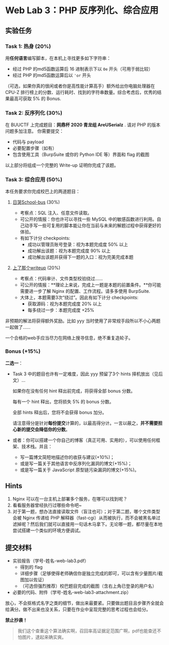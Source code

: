 # Web Lab 3：PHP 反序列化、综合应用

## 实验任务

### Task 1: 热身 (20%)

用**任何语言**编写脚本，在本机上寻找更多如下字符串：

- 经过 PHP 的md5函数运算后 16 进制表示下以 `0e` 开头（可用于弱比较）
- 经过 PHP 的md5函数运算后以 `'or` 开头

（可选，如果你真的很闲或者你是高性能计算高手）额外给出你电脑处理器在 CPU-Z 排行榜上的分数、运行耗时、找到的字符串数量。综合考虑后，优秀的结果最高可获取 5% 的 Bonus.

### Task 2: 反序列化 (30%)

在 BUUCTF 上完成题目：**网鼎杯 2020 青龙组 AreUSerialz** .
请对 PHP 的版本问题多加注意。
你需要提交：

- 代码与 payload
- 必要配置步骤（如有）
- 包含使用工具（BurpSuite 或你的 Python IDE 等）界面和 flag 的截图

以上部分将组成一个完整的 Write-up 证明你完成了该题。

### Task 3: 综合应用 (50%)

本任务要求你完成校巴上的两道题目：

1. [日哭School-bus](https://zjusec.com/challenges/44) (30%)
    - 考察点：SQL 注入、任意文件读取。
    - 可公开的情报：你也许可以寻找一些 MySQL 中的敏感函数进行利用。自己动手写一些可复用的脚本能让你在当前与未来的解题过程中获得更好的体验。
    - 有如下计分 checkpoints:
        - 成功以管理员账号登录：视为本题完成度 50% 以上
        - 成功解出该题：视为本题完成度 90% 以上
        - 成功解出该题并获得下一题的入口：视为完美完成本题

2. [上了那个writeup](https://zjusec.com/challenges/45) (20%)
    - 考察点：代码审计、文件类型校验绕过……
    - 可公开的情报：**理论上来说，完成上一题是本题的前置条件。**你可能需要进一步了解 Nginx 的配置、工作流程。请多多使用 BurpSuite.
    - 大体上，本题需要3次“绕过”。因此有如下计分 checkpoints:
        - 获取源码：视为本题完成度 20% 以上
        - 每多绕过一步：本题完成度 +25%

非预期的解法将获得额外奖励。比如 yyy 当时使用了非常规手段所以不小心两题一起做了……

一个合格的web手应当尽力在网络上搜寻信息，绝不重复造轮子。

### Bonus (+15%)

**二选一**：

- Task 3 中的题目也许有一定难度，因此 yyy 预留了3个 hints 择机放出（见后文）...
  
    如果你在没有任何 hint 释出前完成，将获得全部 bonus 分数。

    每有一个 hint 释出，您将损失 5% 的 bonus 分数。

    全部 hints 释出后，您将不会获得 bonus 加分。

    请注意得分是针对**每份提交**计算的，以最高得分计。一言以蔽之，**并不需要担心新的提交会降低你的分数**。

- 或者：你可以搭建一个你自己的博客（真正可用、实用的），可以使用任何框架、技术栈。并且：
    - 写一篇博文简短地描述你的收获与建议(+10%)；
    - 或是写一篇关于其他语言中反序列化漏洞的博文(+15%)；
    - 或是写一篇关于 JavaScript 原型链污染漏洞的博文(+15%)。

## Hints

1. Nginx 可以在一台主机上部署多个服务，在哪可以找到呢？
2. 看看服务器曾经执行过哪些命令吧~
3. 对于第一题，想办法直接读取文件（盲注也可）；对于第二题，哪个文件类型会被 Nginx 传递给 PHP 解释器（fast-cgi）从而被执行，而不会被黑名单过滤掉呢？然后我们就可以直接用一句话木马拿下。无论哪一题，都尽量在本地尝试搭建一个类似的环境方便调试。

## 提交材料

- 实验报告（<span class="heti-skip">学号-姓名-web-lab3.pdf</span>）
    - 得到的 flag
    - 详细步骤（足够使得老师确信你是独立完成的即可，可以含有少量图片/截图加以佐证）
    - （可选但强烈推荐）校巴题目完成的截图（含右上角已登录的用户名）
- 必要的代码、附件（<span class="heti-skip">学号-姓名-web-lab3-attachment.zip</span>）

放心，不会抠格式名字之类的细节，做出来最要紧。只要做出题目且步骤齐全就会给满分。做不出来也没关系，只要在作业中呈现完整的思考过程也会给分。

**禁止抄袭！**

> 我们这个查重这个算法确实啊，召回率高证据足范围广啊，pdf也能查还不怕图片，逮起来确实爽。
